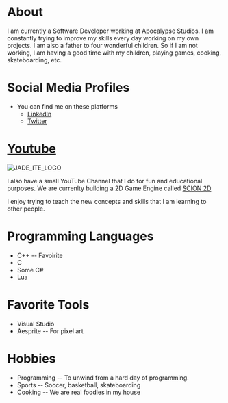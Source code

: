 # About
I am currently a Software Developer working at Apocalypse Studios. I am constantly trying to improve my skills every day working on my own projects.
I am also a father to four wonderful children. So if I am not working, I am having a good time with my children, playing games, cooking, skateboarding, etc. 

# Social Media Profiles
* You can find me on these platforms
  * [LinkedIn](https://www.linkedin.com/in/dustin-clark-a6824989)
  * [Twitter](https://twitter.com/Dustin_Clark_DG)

# [Youtube](https://www.youtube.com/@JADE-iteGames) 

![JADE_ITE_LOGO](https://github.com/dwjclark11/dwjclark11/assets/63356975/2f10beab-7cae-4a08-8ce6-145ccd16ddc7)

I also have a small YouTube Channel that I do for fun and educational purposes. 
We are currenlty building a 2D Game Engine called [SCION 2D](https://www.youtube.com/playlist?list=PL3HUvSWOJR7XRDwVVQqqWO-zyyscb8L-v)

I enjoy trying to teach the new concepts and skills that I am learning to other people. 

# Programming Languages
* C++ -- Favoirite
* C
* Some C#
* Lua

# Favorite Tools
* Visual Studio
* Aesprite -- For pixel art

# Hobbies
* Programming -- To unwind from a hard day of programming.
* Sports -- Soccer, basketball, skateboarding
* Cooking -- We are real foodies in my house


<!---
dwjclark11/dwjclark11 is a ✨ special ✨ repository because its `README.md` (this file) appears on your GitHub profile.
You can click the Preview link to take a look at your changes.
--->

